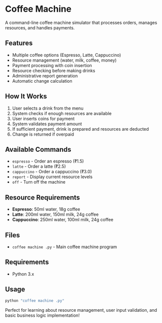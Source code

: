 # Coffee Machine

A command-line coffee machine simulator that processes orders, manages resources, and handles payments.

## Features
- Multiple coffee options (Espresso, Latte, Cappuccino)
- Resource management (water, milk, coffee, money)
- Payment processing with coin insertion
- Resource checking before making drinks
- Administrative report generation
- Automatic change calculation

## How It Works
1. User selects a drink from the menu
2. System checks if enough resources are available
3. User inserts coins for payment
4. System validates payment amount
5. If sufficient payment, drink is prepared and resources are deducted
6. Change is returned if overpaid

## Available Commands
- `espresso` - Order an espresso (₹1.5)
- `latte` - Order a latte (₹2.5)
- `cappuccino` - Order a cappuccino (₹3.0)
- `report` - Display current resource levels
- `off` - Turn off the machine

## Resource Requirements
- **Espresso**: 50ml water, 18g coffee
- **Latte**: 200ml water, 150ml milk, 24g coffee
- **Cappuccino**: 250ml water, 100ml milk, 24g coffee

## Files
- `coffee machine .py` - Main coffee machine program

## Requirements
- Python 3.x

## Usage
```bash
python "coffee machine .py"
```

Perfect for learning about resource management, user input validation, and basic business logic implementation!